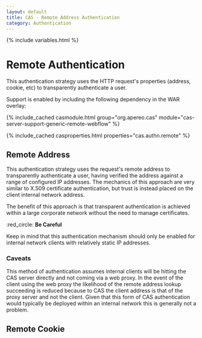 ```yaml
---
layout: default
title: CAS - Remote Address Authentication
category: Authentication
---
```

{% include variables.html %}


# Remote Authentication

This authentication strategy uses the HTTP request's properties (address, cookie, etc) to transparently authenticate a user.

Support is enabled by including the following dependency in the WAR overlay:

{% include_cached casmodule.html group="org.apereo.cas" module="cas-server-support-generic-remote-webflow" %}

{% include_cached casproperties.html properties="cas.authn.remote" %}

## Remote Address

This authentication strategy uses the request's remote address to transparently authenticate a user, having verified
the address against a range of configured IP addresses. The mechanics of this approach are very similar
to X.509 certificate authentication, but trust is instead placed on the client internal network address.

The benefit of this approach is that transparent authentication is achieved within a large corporate
network without the need to manage certificates.

<div class="alert alert-danger">:red_circle: <strong>Be Careful</strong><p>Keep in mind that this authentication
mechanism should only be enabled for internal network clients with relatively static IP addresses.</p></div>

### Caveats

This method of authentication assumes internal clients will be hitting the CAS server directly
and not coming via a web proxy. In the event of the client using the web proxy the likelihood
of the remote address lookup succeeding is reduced because to CAS the client address is that
of the proxy server and not the client. Given that this form of CAS authentication would typically
be deployed within an internal network this is generally not a problem.

## Remote Cookie
